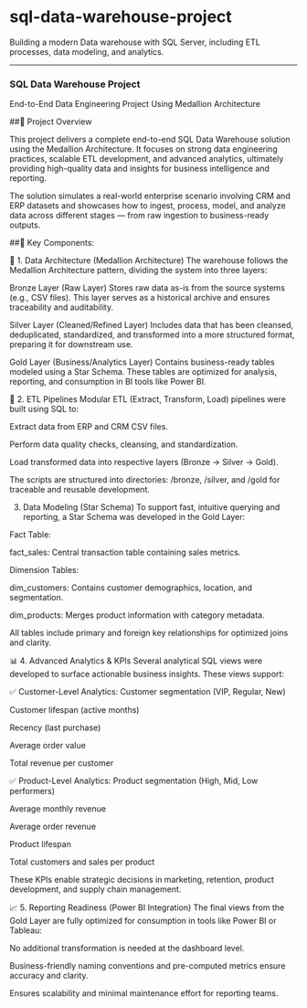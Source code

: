 # sql-data-warehouse-project
Building a modern Data warehouse with SQL Server, including ETL processes, data modeling, and analytics. 


---
### SQL Data Warehouse Project

End-to-End Data Engineering Project Using Medallion Architecture


##🚀 Project Overview

This project delivers a complete end-to-end SQL Data Warehouse solution using the Medallion Architecture. It focuses on strong data engineering practices, scalable ETL development, and advanced analytics, ultimately providing high-quality data and insights for business intelligence and reporting.

The solution simulates a real-world enterprise scenario involving CRM and ERP datasets and showcases how to ingest, process, model, and analyze data across different stages — from raw ingestion to business-ready outputs.

##🔧 Key Components:

🧱 1. Data Architecture (Medallion Architecture)
The warehouse follows the Medallion Architecture pattern, dividing the system into three layers:

Bronze Layer (Raw Layer)
Stores raw data as-is from the source systems (e.g., CSV files). This layer serves as a historical archive and ensures traceability and auditability.

Silver Layer (Cleaned/Refined Layer)
Includes data that has been cleansed, deduplicated, standardized, and transformed into a more structured format, preparing it for downstream use.

Gold Layer (Business/Analytics Layer)
Contains business-ready tables modeled using a Star Schema. These tables are optimized for analysis, reporting, and consumption in BI tools like Power BI.

🔄 2. ETL Pipelines
Modular ETL (Extract, Transform, Load) pipelines were built using SQL to:

Extract data from ERP and CRM CSV files.

Perform data quality checks, cleansing, and standardization.

Load transformed data into respective layers (Bronze → Silver → Gold).

The scripts are structured into directories:
/bronze, /silver, and /gold for traceable and reusable development.

3. Data Modeling (Star Schema)
To support fast, intuitive querying and reporting, a Star Schema was developed in the Gold Layer:

Fact Table:

fact_sales: Central transaction table containing sales metrics.

Dimension Tables:

dim_customers: Contains customer demographics, location, and segmentation.

dim_products: Merges product information with category metadata.

All tables include primary and foreign key relationships for optimized joins and clarity.

📊 4. Advanced Analytics & KPIs
Several analytical SQL views were developed to surface actionable business insights. These views support:

✅ Customer-Level Analytics:
Customer segmentation (VIP, Regular, New)

Customer lifespan (active months)

Recency (last purchase)

Average order value

Total revenue per customer

✅ Product-Level Analytics:
Product segmentation (High, Mid, Low performers)

Average monthly revenue

Average order revenue

Product lifespan

Total customers and sales per product

These KPIs enable strategic decisions in marketing, retention, product development, and supply chain management.

📈 5. Reporting Readiness (Power BI Integration)
The final views from the Gold Layer are fully optimized for consumption in tools like Power BI or Tableau:

No additional transformation is needed at the dashboard level.

Business-friendly naming conventions and pre-computed metrics ensure accuracy and clarity.

Ensures scalability and minimal maintenance effort for reporting teams.

